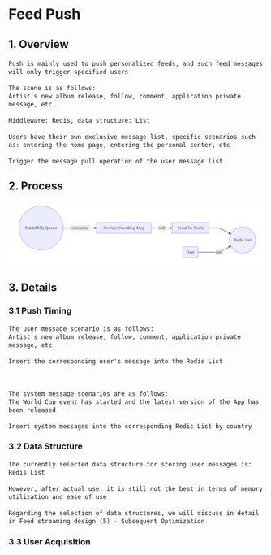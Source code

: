 # Feed Push

## 1. Overview

```
Push is mainly used to push personalized feeds, and such feed messages will only trigger specified users

The scene is as follows:
Artist's new album release, follow, comment, application private message, etc.

Middleware: Redis, data structure: List

Users have their own exclusive message list, specific scenarios such as: entering the home page, entering the personal center, etc

Trigger the message pull operation of the user message list
```


## 2. Process



![Feed Streaming Design (3) - Process](../../Material/image/Feed%20Streaming%20Design%20(3)%20-%20Process.png)

## 3. Details
### 3.1 Push Timing

```
The user message scenario is as follows:
Artist's new album release, follow, comment, application private message, etc.

Insert the corresponding user's message into the Redis List



The system message scenarios are as follows:
The World Cup event has started and the latest version of the App has been released

Insert system messages into the corresponding Redis List by country
```

### 3.2 Data Structure

```
The currently selected data structure for storing user messages is: Redis List

However, after actual use, it is still not the best in terms of memory utilization and ease of use

Regarding the selection of data structures, we will discuss in detail in Feed streaming design (5) - Subsequent Optimization
```

### 3.3 User Acquisition